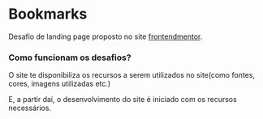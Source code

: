 # Bookmarks
Desafio de landing page proposto no site [frontendmentor](https://www.frontendmentor.io/profile/luizlopes12).

### Como funcionam os desafios?
O site te disponibiliza os recursos a serem utilizados no site(como fontes, cores, imagens utilizadas etc.)

E, a partir daí, o desenvolvimento do site é iniciado com os recursos necessários.
